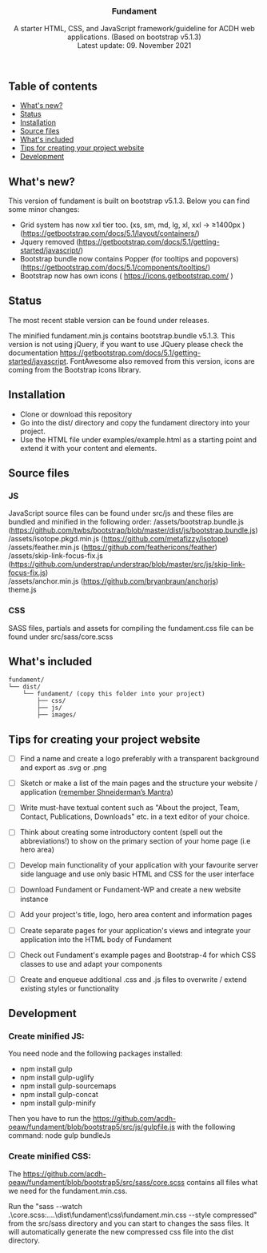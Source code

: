 <p align="center">

  <h3 align="center">Fundament</h3>

  <p align="center">
    A starter HTML, CSS, and JavaScript framework/guideline for ACDH web applications. (Based on bootstrap v5.1.3)
    <br>
    Latest update: 09. November 2021
  </p>
</p>

<br>

## Table of contents

- [What's new?](#whats-new)
- [Status](#status)
- [Installation](#installation)
- [Source files](#source-files)
- [What's included](#whats-included)
- [Tips for creating your project website](#tips-for-creating-your-project-website)
- [Development](#development)

## What's new?
This version of fundament is built on bootstrap v5.1.3. Below you can find some minor changes:

- Grid system has now xxl tier too. (xs, sm, md, lg, xl, xxl -> ≥1400px ) (https://getbootstrap.com/docs/5.1/layout/containers/)
- Jquery removed (https://getbootstrap.com/docs/5.1/getting-started/javascript/)
- Bootstrap bundle now contains Popper (for tooltips and popovers) (https://getbootstrap.com/docs/5.1/components/tooltips/)
- Bootstrap now has own icons ( https://icons.getbootstrap.com/ )

## Status
The most recent stable version can be found under releases.

The minified fundament.min.js contains bootstrap.bundle v5.1.3.
This version is not using jQuery, if you want to use JQuery please check the documentation https://getbootstrap.com/docs/5.1/getting-started/javascript.
FontAwesome also removed from this version, icons are coming from the Bootstrap icons library.

## Installation
- Clone or download this repository
- Go into the dist/ directory and copy the fundament directory into your project.
- Use the HTML file under examples/example.html as a starting point and extend it with your content and elements.

## Source files
### JS
JavaScript source files can be found under src/js and these files are bundled and minified in the following order:
/assets/bootstrap.bundle.js (https://github.com/twbs/bootstrap/blob/master/dist/js/bootstrap.bundle.js)  
/assets/isotope.pkgd.min.js (https://github.com/metafizzy/isotope)  
/assets/feather.min.js (https://github.com/feathericons/feather)  
/assets/skip-link-focus-fix.js (https://github.com/understrap/understrap/blob/master/src/js/skip-link-focus-fix.js)  
/assets/anchor.min.js (https://github.com/bryanbraun/anchorjs)  
theme.js  

### CSS
SASS files, partials and assets for compiling the fundament.css file can be found under src/sass/core.scss

## What's included

```
fundament/
└── dist/
    └── fundament/ (copy this folder into your project)
        ├── css/
        ├── js/
        ├── images/
```

## Tips for creating your project website

- [ ] Find a name and create a logo preferably with a transparent background and export as .svg or .png
- [ ] Sketch or make a list of the main pages and the structure your website / application ([remember Shneiderman’s Mantra](http://www.codingthearchitecture.com/2015/01/08/shneidermans_mantra.html))
- [ ] Write must-have textual content such as "About the project, Team, Contact, Publications, Downloads" etc. in a text editor of your choice.
- [ ] Think about creating some introductory content (spell out the abbreviations!) to show on the primary section of your home page (i.e hero area)
- [ ] Develop main functionality of your application with your favourite server side language and use only basic HTML and CSS for the user interface
- [ ] Download Fundament or Fundament-WP and create a new website instance
- [ ] Add your project's title, logo, hero area content and information pages
- [ ] Create separate pages for your application's views and integrate your application into the HTML body of Fundament
- [ ] Check out Fundament's example pages and Bootstrap-4 for which CSS classes to use and adapt your components
- [ ] Create and enqueue additional .css and .js files to overwrite / extend existing styles or functionality


## Development

### Create minified JS:
You need node and the following packages installed:
- npm install gulp
- npm install gulp-uglify
- npm install gulp-sourcemaps
- npm install gulp-concat
- npm install gulp-minify

Then you have to run the https://github.com/acdh-oeaw/fundament/blob/bootstrap5/src/js/gulpfile.js  with the following command: node gulp bundleJs

### Create minified CSS:
The https://github.com/acdh-oeaw/fundament/blob/bootstrap5/src/sass/core.scss contains all files what we need for the fundament.min.css. 

Run the "sass --watch .\core.scss:..\..\dist\fundament\css\fundament.min.css --style compressed" from the src/sass directory and you can start to changes the sass files.
It will automatically generate the new compressed css file into the dist directory.
